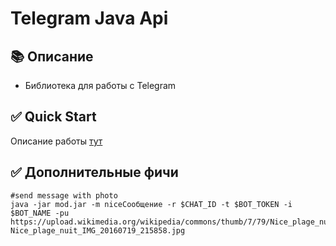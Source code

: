 
# Telegram Java Api

## 📚 Описание
- Библиотека для работы с Telegram

## ✅ Quick Start

Описание работы [тут](https://github.com/mostali/udav_project/tree/master/appc_bf)

## ✅ Дополнительные фичи

```shell script
#send message with photo
java -jar mod.jar -m niceСообщение -r $CHAT_ID -t $BOT_TOKEN -i $BOT_NAME -pu https://upload.wikimedia.org/wikipedia/commons/thumb/7/79/Nice_plage_nuit_IMG_20160719_215858.jpg/640px-Nice_plage_nuit_IMG_20160719_215858.jpg
```

